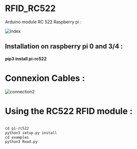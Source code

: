 # RFID_RC522
Arduino module RC 522 Raspberry pi :

![index](https://user-images.githubusercontent.com/59021489/162631401-7d6c0a73-4011-458c-b518-405430659c76.jpg)
## Installation on raspberry pi 0 and  3/4 :
#### pip3 install pi-rc522

# Connexion Cables :
![connection2](https://user-images.githubusercontent.com/59021489/162788344-dc289f35-d517-4de2-92f7-5f034242bbf8.jpg)
# Using the RC522 RFID module :
```diff

cd pi-rc522
python3 setup.py install
cd examples
python3 Read.py
```
